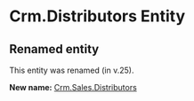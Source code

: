 # Crm.Distributors Entity

## Renamed entity

This entity was renamed (in v.25).

**New name:** [Crm.Sales.Distributors](Crm.Sales.Distributors.md)
